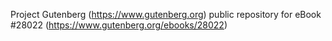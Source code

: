 Project Gutenberg (https://www.gutenberg.org) public repository for eBook #28022 (https://www.gutenberg.org/ebooks/28022)
